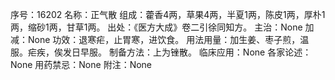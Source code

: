 序号：16202
名称：正气散
组成：藿香4两，草果4两，半夏1两，陈皮1两，厚朴1两，缩砂1两，甘草1两。
出处：《医方大成》卷二引徐同知方。
主治：None
加减：None
功效：退寒疟，止胃寒，进饮食。
用法用量：加生姜、枣子煎，温服。疟疾，俟发日早服。
制备方法：上为锉散。
临床应用：None
各家论述：None
用药禁忌：None
附注：None
